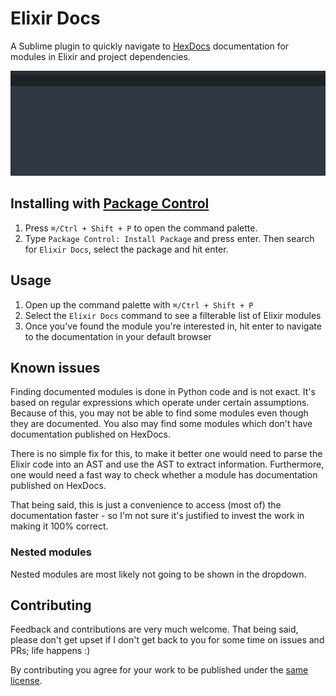 # Elixir Docs

A Sublime plugin to quickly navigate to [HexDocs](https://hexdocs.pm) documentation for modules in Elixir and project dependencies.

![Demo](demo.gif)

## Installing with [Package Control](https://packagecontrol.io/installation)

1. Press `⌘/Ctrl + Shift + P` to open the command palette.
2. Type `Package Control: Install Package` and press enter. Then search for `Elixir Docs`, select the package and hit enter.

## Usage

1. Open up the command palette with `⌘/Ctrl + Shift + P`
2. Select the `Elixir Docs` command to see a filterable list of Elixir modules
3. Once you've found the module you're interested in, hit enter to navigate to the documentation in your default browser

## Known issues

Finding documented modules is done in Python code and is not exact. It's based on regular expressions which operate under certain assumptions.
Because of this, you may not be able to find some modules even though they are documented. You also may find some modules which don't have documentation published on HexDocs.

There is no simple fix for this, to make it better one would need to parse the Elixir code into an AST and use the AST to extract information. Furthermore, one would need a fast way to check whether a module has documentation published on HexDocs.

That being said, this is just a convenience to access (most of) the documentation faster - so I'm not sure it's justified to invest the work in making it 100% correct.

### Nested modules

Nested modules are most likely not going to be shown in the dropdown.

## Contributing

Feedback and contributions are very much welcome. That being said, please don't get upset if I don't get back to you for some time on issues and PRs; life happens :)

By contributing you agree for your work to be published under the [same license](LICENSE).
